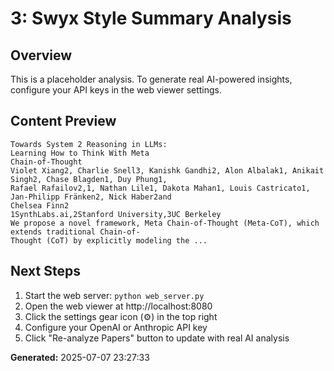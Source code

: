 
# 3: Swyx Style Summary Analysis

## Overview
This is a placeholder analysis. To generate real AI-powered insights, configure your API keys in the web viewer settings.

## Content Preview
```
Towards System 2 Reasoning in LLMs:
Learning How to Think With Meta
Chain-of-Thought
Violet Xiang2, Charlie Snell3, Kanishk Gandhi2, Alon Albalak1, Anikait Singh2, Chase Blagden1, Duy Phung1,
Rafael Rafailov2,1, Nathan Lile1, Dakota Mahan1, Louis Castricato1, Jan-Philipp Fränken2, Nick Haber2and
Chelsea Finn2
1SynthLabs.ai,2Stanford University,3UC Berkeley
We propose a novel framework, Meta Chain-of-Thought (Meta-CoT), which extends traditional Chain-of-
Thought (CoT) by explicitly modeling the ...
```

## Next Steps
1. Start the web server: `python web_server.py`
2. Open the web viewer at http://localhost:8080
3. Click the settings gear icon (⚙️) in the top right
4. Configure your OpenAI or Anthropic API key
5. Click "Re-analyze Papers" button to update with real AI analysis

**Generated:** 2025-07-07 23:27:33
        